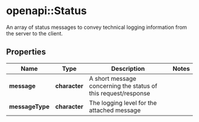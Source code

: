 # openapi::Status

An array of status messages to convey technical logging information from the server to the client.
## Properties
Name | Type | Description | Notes
------------ | ------------- | ------------- | -------------
**message** | **character** | A short message concerning the status of this request/response | 
**messageType** | **character** | The logging level for the attached message | 


